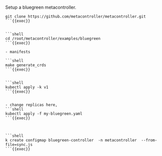 Setup a bluegreen metacontroller.
 
```shell
git clone https://github.com/metacontroller/metacontroller.git 
```{{exec}}


```shell
cd /root/metacontroller/examples/bluegreen
```{{exec}}

- manifests

```shell
make generate_crds
```{{exec}}


```shell
kubectl apply -k v1 
```{{exec}}


- change replicas here, 
```shell
kubectl apply -f my-bluegreen.yaml
```{{exec}}



```shell
k create configmap bluegreen-controller  -n metacontroller  --from-file=sync.js
```{{exec}}

